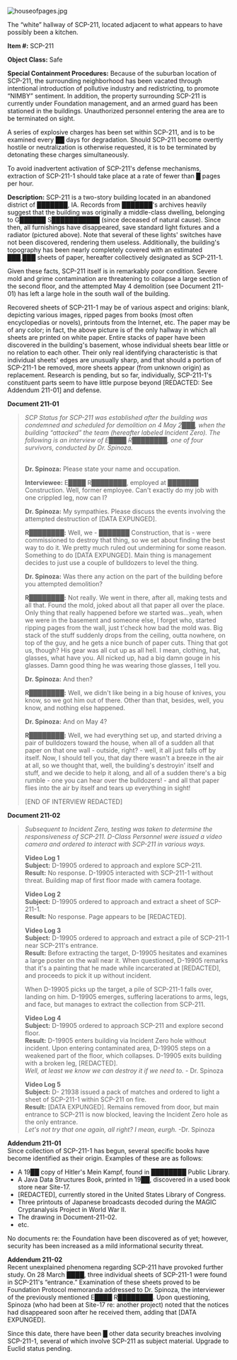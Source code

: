 ![houseofpages.jpg](http://scp-wiki.wdfiles.com/local--files/scp-211/houseofpages.jpg)

The “white” hallway of SCP-211, located adjacent to what appears to have possibly been a kitchen.

**Item #:** SCP-211

**Object Class:** Safe

**Special Containment Procedures:** Because of the suburban location of SCP-211, the surrounding neighborhood has been vacated through intentional introduction of pollutive industry and redistricting, to promote “NIMBY” sentiment. In addition, the property surrounding SCP-211 is currently under Foundation management, and an armed guard has been stationed in the buildings. Unauthorized personnel entering the area are to be terminated on sight.

A series of explosive charges has been set within SCP-211, and is to be examined every ██ days for degradation. Should SCP-211 become overtly hostile or neutralization is otherwise requested, it is to be terminated by detonating these charges simultaneously.

To avoid inadvertent activation of SCP-211's defense mechanisms, extraction of SCP-211-1 should take place at a rate of fewer than █ pages per hour.

**Description:** SCP-211 is a two-story building located in an abandoned district of ███████, IA. Records from ███████'s archives heavily suggest that the building was originally a middle-class dwelling, belonging to G██████ S███████████ (since deceased of natural cause). Since then, all furnishings have disappeared, save standard light fixtures and a radiator (pictured above). Note that several of these lights' switches have not been discovered, rendering them useless. Additionally, the building's topography has been nearly completely covered with an estimated ███,███ sheets of paper, hereafter collectively designated as SCP-211-1.

Given these facts, SCP-211 itself is in remarkably poor condition. Severe mold and grime contamination are threatening to collapse a large section of the second floor, and the attempted May 4 demolition (see Document 211-01) has left a large hole in the south wall of the building.

Recovered sheets of SCP-211-1 may be of various aspect and origins: blank, depicting various images, ripped pages from books (most often encyclopedias or novels), printouts from the Internet, etc. The paper may be of any color; in fact, the above picture is of the only hallway in which all sheets are printed on white paper. Entire stacks of paper have been discovered in the building's basement, whose individual sheets bear little or no relation to each other. Their only real identifying characteristic is that individual sheets' edges are unusually sharp, and that should a portion of SCP-211-1 be removed, more sheets appear (from unknown origin) as replacement. Research is pending, but so far, individually, SCP-211-1's constituent parts seem to have little purpose beyond \[REDACTED: See Addendum 211-01\] and defense.

**Document 211-01**

> _SCP Status for SCP-211 was established after the building was condemned and scheduled for demolition on 4 May 2███, when the building “attacked” the team (hereafter labeled Incident Zero). The following is an interview of E████ R████████, one of four survivors, conducted by Dr. Spinoza._
> 
> **<Begin Log>**  
> **Dr. Spinoza:** Please state your name and occupation.
> 
> **Interviewee:** E████ R████████, employed at ███████ Construction. Well, former employee. Can't exactly do my job with one crippled leg, now can I?
> 
> **Dr. Spinoza:** My sympathies. Please discuss the events involving the attempted destruction of \[DATA EXPUNGED\].
> 
> **R████████:** Well, we - ███████ Construction, that is - were commissioned to destroy that thing, so we set about finding the best way to do it. We pretty much ruled out undermining for some reason. Something to do \[DATA EXPUNGED\]. Main thing is management decides to just use a couple of bulldozers to level the thing.
> 
> **Dr. Spinoza:** Was there any action on the part of the building before you attempted demolition?
> 
> **R████████:** Not really. We went in there, after all, making tests and all that. Found the mold, joked about all that paper all over the place. Only thing that really happened before we started was…yeah, when we were in the basement and someone else, I forget who, started ripping pages from the wall, just t'check how bad the mold was. Big stack of the stuff suddenly drops from the ceiling, outta nowhere, on top of the guy, and he gets a nice bunch of paper cuts. Thing that got us, though? His gear was all cut up as all hell. I mean, clothing, hat, glasses, what have you. All nicked up, had a big damn gouge in his glasses. Damn good thing he was wearing those glasses, I tell you.
> 
> **Dr. Spinoza:** And then?
> 
> **R████████:** Well, we didn't like being in a big house of knives, you know, so we got him out of there. Other than that, besides, well, you know, and nothing else happened.
> 
> **Dr. Spinoza:** And on May 4?
> 
> **R████████:** Well, we had everything set up, and started driving a pair of bulldozers toward the house, when all of a sudden all that paper on that one wall - outside, right? - well, it all just falls off by itself. Now, I should tell you, that day there wasn't a breeze in the air at all, so we thought that, well, the building's destroyin' itself and stuff, and we decide to help it along, and all of a sudden there's a big rumble - one you can hear over the bulldozers! - and all that paper flies into the air by itself and tears up everything in sight!
> 
> \[END OF INTERVIEW REDACTED\]
> 
> **<End Log>**

**Document 211-02**

> _Subsequent to Incident Zero, testing was taken to determine the responsiveness of SCP-211. D-Class Personnel were issued a video camera and ordered to interact with SCP-211 in various ways._
> 
> **Video Log 1**  
> **Subject:** D-19905 ordered to approach and explore SCP-211.  
> **Result:** No response. D-19905 interacted with SCP-211-1 without threat. Building map of first floor made with camera footage.
> 
> **Video Log 2**  
> **Subject:** D-19905 ordered to approach and extract a sheet of SCP-211-1.  
> **Result:** No response. Page appears to be \[REDACTED\].
> 
> **Video Log 3**  
> **Subject:** D-19905 ordered to approach and extract a pile of SCP-211-1 near SCP-211's entrance.  
> **Result:** Before extracting the target, D-19905 hesitates and examines a large poster on the wall near it. When questioned, D-19905 remarks that it's a painting that he made while incarcerated at \[REDACTED\], and proceeds to pick it up without incident.
> 
> When D-19905 picks up the target, a pile of SCP-211-1 falls over, landing on him. D-19905 emerges, suffering lacerations to arms, legs, and face, but manages to extract the collection from SCP-211.
> 
> **Video Log 4**  
> **Subject:** D-19905 ordered to approach SCP-211 and explore second floor.  
> **Result:** D-19905 enters building via Incident Zero hole without incident. Upon entering contaminated area, D-19905 steps on a weakened part of the floor, which collapses. D-19905 exits building with a broken leg, \[REDACTED\].  
> _Well, at least we know we can destroy it if we need to._ - Dr. Spinoza
> 
> **Video Log 5**  
> **Subject:** D- 21938 issued a pack of matches and ordered to light a sheet of SCP-211-1 within SCP-211 on fire.  
> **Result:** \[DATA EXPUNGED\]. Remains removed from door, but main entrance to SCP-211 is now blocked, leaving the Incident Zero hole as the only entrance.  
> _Let's not try that one again, all right? I mean, eurgh._ -Dr. Spinoza

**Addendum 211-01**  
Since collection of SCP-211-1 has begun, several specific books have become identified as their origin. Examples of these are as follows:

*   A 19██ copy of Hitler's Mein Kampf, found in ████████ Public Library.
*   A Java Data Structures Book, printed in 19██, discovered in a used book store near Site-17.
*   \[REDACTED\], currently stored in the United States Library of Congress.
*   Three printouts of Japanese broadcasts decoded during the MAGIC Cryptanalysis Project in World War II.
*   The drawing in Document-211-02.
*   etc.

No documents re: the Foundation have been discovered as of yet; however, security has been increased as a mild informational security threat.

**Addendum 211-02**  
Recent unexplained phenomena regarding SCP-211 have provoked further study. On 28 March ████, three individual sheets of SCP-211-1 were found in SCP-211's “entrance.” Examination of these sheets proved to be Foundation Protocol memoranda addressed to Dr. Spinoza, the interviewer of the previously mentioned E████ R████████. Upon questioning, Spinoza (who had been at Site-17 re: another project) noted that the notices had disappeared soon after he received them, adding that \[DATA EXPUNGED\].

Since this date, there have been █ other data security breaches involving SCP-211-1, several of which involve SCP-211 as subject material. Upgrade to Euclid status pending.